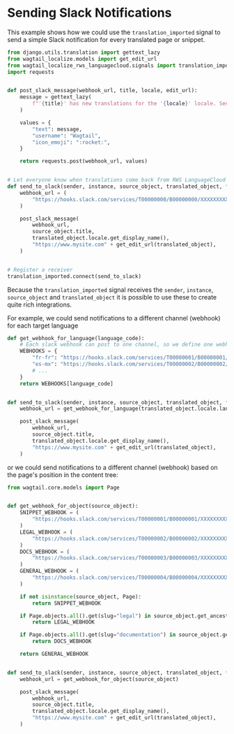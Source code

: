 # Sending Slack Notifications

This example shows how we could use the `translation_imported` signal to send a simple Slack notification for every translated page or snippet.

```python
from django.utils.translation import gettext_lazy
from wagtail_localize.models import get_edit_url
from wagtail_localize_rws_languagecloud.signals import translation_imported
import requests


def post_slack_message(webhook_url, title, locale, edit_url):
    message = gettext_lazy(
        f"'{title}' has new translations for the '{locale}' locale. See the updated page at: {edit_url}."
    )

    values = {
        "text": message,
        "username": "Wagtail",
        "icon_emoji": ":rocket:",
    }

    return requests.post(webhook_url, values)


# Let everyone know when translations come back from RWS LanguageCloud
def send_to_slack(sender, instance, source_object, translated_object, **kwargs):
    webhook_url = (
        "https://hooks.slack.com/services/T00000000/B00000000/XXXXXXXXXXXXXXXXXXXXXXXX"
    )

    post_slack_message(
        webhook_url,
        source_object.title,
        translated_object.locale.get_display_name(),
        "https://www.mysite.com" + get_edit_url(translated_object),
    )


# Register a receiver
translation_imported.connect(send_to_slack)
```

Because the `translation_imported` signal receives the `sender`, `instance`, `source_object` and `translated_object` it is possible to use these to create quite rich integrations.

For example, we could send notifications to a different channel (webhook) for each target language

```python
def get_webhook_for_language(language_code):
    # Each slack webhook can post to one channel, so we define one webhook per language
    WEBHOOKS = {
        "fr-fr": "https://hooks.slack.com/services/T00000001/B00000001/XXXXXXXXXXXXXXXXXXXXXXXX",
        "es-mx": "https://hooks.slack.com/services/T00000002/B00000002/XXXXXXXXXXXXXXXXXXXXXXXX",
        # ...
    }
    return WEBHOOKS[language_code]


def send_to_slack(sender, instance, source_object, translated_object, **kwargs):
    webhook_url = get_webhook_for_language(translated_object.locale.language_code)

    post_slack_message(
        webhook_url,
        source_object.title,
        translated_object.locale.get_display_name(),
        "https://www.mysite.com" + get_edit_url(translated_object),
    )
```

or we could send notifications to a different channel (webhook) based on the page's position in the content tree:

```python
from wagtail.core.models import Page


def get_webhook_for_object(source_object):
    SNIPPET_WEBHOOK = (
        "https://hooks.slack.com/services/T00000001/B00000001/XXXXXXXXXXXXXXXXXXXXXXXX"
    )
    LEGAL_WEBHOOK = (
        "https://hooks.slack.com/services/T00000002/B00000002/XXXXXXXXXXXXXXXXXXXXXXXX"
    )
    DOCS_WEBHOOK = (
        "https://hooks.slack.com/services/T00000003/B00000003/XXXXXXXXXXXXXXXXXXXXXXXX"
    )
    GENERAL_WEBHOOK = (
        "https://hooks.slack.com/services/T00000004/B00000004/XXXXXXXXXXXXXXXXXXXXXXXX"
    )

    if not isinstance(source_object, Page):
        return SNIPPET_WEBHOOK

    if Page.objects.all().get(slug="legal") in source_object.get_ancestors():
        return LEGAL_WEBHOOK

    if Page.objects.all().get(slug="documentation") in source_object.get_ancestors():
        return DOCS_WEBHOOK

    return GENERAL_WEBHOOK


def send_to_slack(sender, instance, source_object, translated_object, **kwargs):
    webhook_url = get_webhook_for_object(source_object)

    post_slack_message(
        webhook_url,
        source_object.title,
        translated_object.locale.get_display_name(),
        "https://www.mysite.com" + get_edit_url(translated_object),
    )
```
